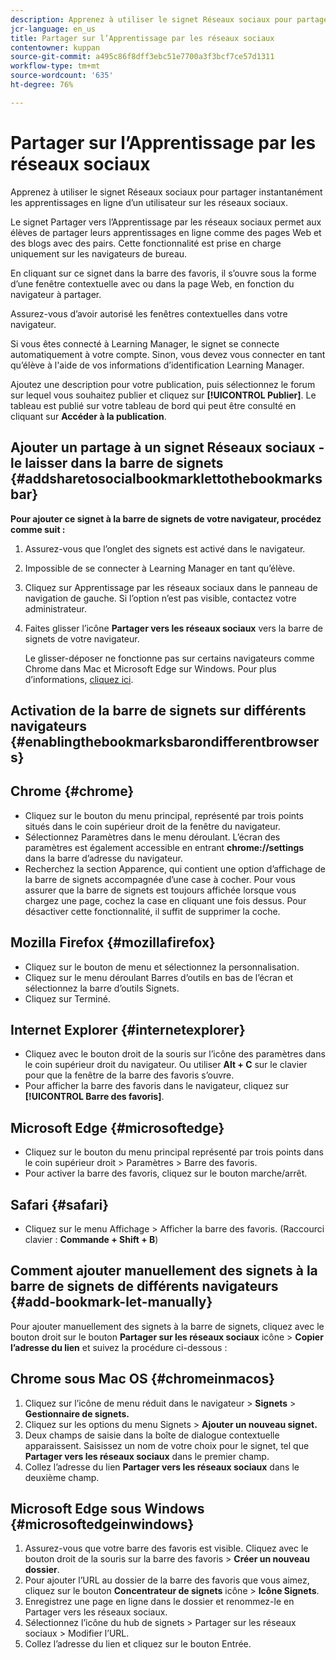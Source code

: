 ```yaml
---
description: Apprenez à utiliser le signet Réseaux sociaux pour partager instantanément les apprentissages en ligne d’un utilisateur sur les réseaux sociaux.
jcr-language: en_us
title: Partager sur l’Apprentissage par les réseaux sociaux
contentowner: kuppan
source-git-commit: a495c86f8dff3ebc51e7700a3f3bcf7ce57d1311
workflow-type: tm+mt
source-wordcount: '635'
ht-degree: 76%

---
```




# Partager sur l’Apprentissage par les réseaux sociaux

Apprenez à utiliser le signet Réseaux sociaux pour partager instantanément les apprentissages en ligne d’un utilisateur sur les réseaux sociaux.

Le signet Partager vers l’Apprentissage par les réseaux sociaux permet aux élèves de partager leurs apprentissages en ligne comme des pages Web et des blogs avec des pairs. Cette fonctionnalité est prise en charge uniquement sur les navigateurs de bureau.

En cliquant sur ce signet dans la barre des favoris, il s’ouvre sous la forme d’une fenêtre contextuelle avec ou dans la page Web, en fonction du navigateur à partager.

<!--![](assets/share-to-social-popup-23.png)-->

Assurez-vous d’avoir autorisé les fenêtres contextuelles dans votre navigateur.

Si vous êtes connecté à Learning Manager, le signet se connecte automatiquement à votre compte. Sinon, vous devez vous connecter en tant qu’élève à l&#39;aide de vos informations d’identification Learning Manager.

Ajoutez une description pour votre publication, puis sélectionnez le forum sur lequel vous souhaitez publier et cliquez sur **[!UICONTROL Publier]**. Le tableau est publié sur votre tableau de bord qui peut être consulté en cliquant sur **Accéder à la publication**.

## Ajouter un partage à un signet Réseaux sociaux - le laisser dans la barre de signets {#addsharetosocialbookmarklettothebookmarksbar}

**Pour ajouter ce signet à la barre de signets de votre navigateur, procédez comme suit :**

1. Assurez-vous que l’onglet des signets est activé dans le navigateur.
1. Impossible de se connecter à Learning Manager en tant qu’élève.
1. Cliquez sur Apprentissage par les réseaux sociaux dans le panneau de navigation de gauche. Si l’option n’est pas visible, contactez votre administrateur.
1. Faites glisser l’icône **Partager vers les réseaux sociaux** vers la barre de signets de votre navigateur.

   Le glisser-déposer ne fonctionne pas sur certains navigateurs comme Chrome dans Mac et Microsoft Edge sur Windows. Pour plus d’informations, [cliquez ici](share-to-social.md#add%20bookmarkl-let%20manually).

   <!--![](assets/bookmarklet-2.gif)-->

## Activation de la barre de signets sur différents navigateurs {#enablingthebookmarksbarondifferentbrowsers}

## Chrome {#chrome}

* Cliquez sur le bouton du menu principal, représenté par trois points situés dans le coin supérieur droit de la fenêtre du navigateur.
* Sélectionnez Paramètres dans le menu déroulant. L’écran des paramètres est également accessible en entrant **chrome://settings** dans la barre d’adresse du navigateur.
* Recherchez la section Apparence, qui contient une option d’affichage de la barre de signets accompagnée d’une case à cocher. Pour vous assurer que la barre de signets est toujours affichée lorsque vous chargez une page, cochez la case en cliquant une fois dessus. Pour désactiver cette fonctionnalité, il suffit de supprimer la coche.

## Mozilla Firefox {#mozillafirefox}

* Cliquez sur le bouton de menu et sélectionnez la personnalisation.
* Cliquez sur le menu déroulant Barres d’outils en bas de l’écran et sélectionnez la barre d’outils Signets.
* Cliquez sur Terminé.

## Internet Explorer {#internetexplorer}

* Cliquez avec le bouton droit de la souris sur l’icône des paramètres dans le coin supérieur droit du navigateur. Ou utiliser **Alt + C** sur le clavier pour que la fenêtre de la barre des favoris s’ouvre.
* Pour afficher la barre des favoris dans le navigateur, cliquez sur **[!UICONTROL Barre des favoris]**.

## Microsoft Edge {#microsoftedge}

* Cliquez sur le bouton du menu principal représenté par trois points dans le coin supérieur droit > Paramètres > Barre des favoris.
* Pour activer la barre des favoris, cliquez sur le bouton marche/arrêt.

## Safari {#safari}

* Cliquez sur le menu Affichage > Afficher la barre des favoris. (Raccourci clavier : **Commande + Shift + B**)

## Comment ajouter manuellement des signets à la barre de signets de différents navigateurs {#add-bookmark-let-manually}

Pour ajouter manuellement des signets à la barre de signets, cliquez avec le bouton droit sur le bouton **Partager sur les réseaux sociaux** icône > **Copier l’adresse du lien** et suivez la procédure ci-dessous :

## Chrome sous Mac OS {#chromeinmacos}

1. Cliquez sur l’icône de menu réduit dans le navigateur >  **Signets** > **Gestionnaire de signets.**
1. Cliquez sur les options du menu Signets > **Ajouter un nouveau signet.**
1. Deux champs de saisie dans la boîte de dialogue contextuelle apparaissent. Saisissez un nom de votre choix pour le signet, tel que **Partager vers les réseaux sociaux** dans le premier champ.
1. Collez l’adresse du lien **Partager vers les réseaux sociaux** dans le deuxième champ.

## Microsoft Edge sous Windows {#microsoftedgeinwindows}

1. Assurez-vous que votre barre des favoris est visible. Cliquez avec le bouton droit de la souris sur la barre des favoris > **Créer un nouveau dossier**.
1. Pour ajouter l’URL au dossier de la barre des favoris que vous aimez, cliquez sur le bouton **Concentrateur de signets** icône > **Icône Signets**.
1. Enregistrez une page en ligne dans le dossier et renommez-le en Partager vers les réseaux sociaux.
1. Sélectionnez l’icône du hub de signets > Partager sur les réseaux sociaux > Modifier l’URL.
1. Collez l’adresse du lien et cliquez sur le bouton Entrée.
